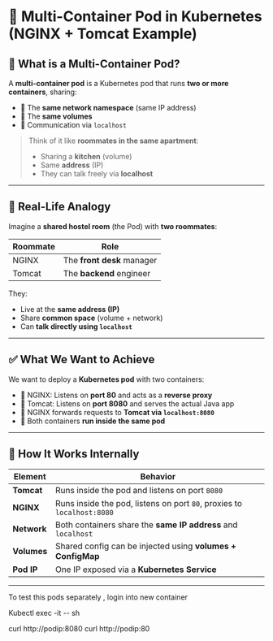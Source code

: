 # 🧱 Multi-Container Pod in Kubernetes (NGINX + Tomcat Example)

## 🎯 What is a Multi-Container Pod?

A **multi-container pod** is a Kubernetes pod that runs **two or more containers**, sharing:

- 🧠 The **same network namespace** (same IP address)
- 💾 The **same volumes**
- 📡 Communication via `localhost`

> Think of it like **roommates in the same apartment**:
> - Sharing a **kitchen** (volume)
> - Same **address** (IP)
> - They can talk freely via **localhost**

---

## 🧠 Real-Life Analogy

Imagine a **shared hostel room** (the Pod) with **two roommates**:

| Roommate | Role                   |
|----------|------------------------|
| NGINX    | The **front desk** manager |
| Tomcat   | The **backend** engineer   |

They:
- Live at the **same address (IP)**
- Share **common space** (volume + network)
- Can **talk directly using `localhost`**

---

## ✅ What We Want to Achieve

We want to deploy a **Kubernetes pod** with two containers:

- 🚪 NGINX: Listens on **port 80** and acts as a **reverse proxy**
- 🔧 Tomcat: Listens on **port 8080** and serves the actual Java app
- 🔁 NGINX forwards requests to **Tomcat via `localhost:8080`**
- 🧳 Both containers **run inside the same pod**

---

## 🧬 How It Works Internally

| Element         | Behavior                                                       |
|----------------|----------------------------------------------------------------|
| **Tomcat**      | Runs inside the pod and listens on port `8080`                 |
| **NGINX**       | Runs inside the pod, listens on port `80`, proxies to `localhost:8080` |
| **Network**     | Both containers share the **same IP address** and `localhost`  |
| **Volumes**     | Shared config can be injected using **volumes + ConfigMap**    |
| **Pod IP**      | One IP exposed via a **Kubernetes Service**                    |

---
To test this pods separately , login into new container

Kubectl exec -it <pod name> -- sh

curl http://podip:8080
curl http://podip:80



